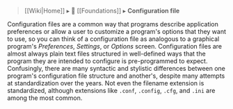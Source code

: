 > [[Wiki|Home]] ▸ 🔰 [[Foundations]] ▸ **Configuration file**

Configuration files are a common way that programs describe application preferences or allow a user to customize a program's options that they want to use, so you can think of a configuration file as analogous to a graphical program's *Preferences*, *Settings*, or *Options* screen. Configuration files are almost always plain text files structured in well-defined ways that the program they are intended to configure is pre-programmed to expect. Confusingly, there are many syntactic and stylistic differences between one program's configuration file structure and another's, despite many attempts at standardization over the years. Not even the filename extension is standardized, although extensions like `.conf`, `.config`, `.cfg`, and `.ini` are among the most common.